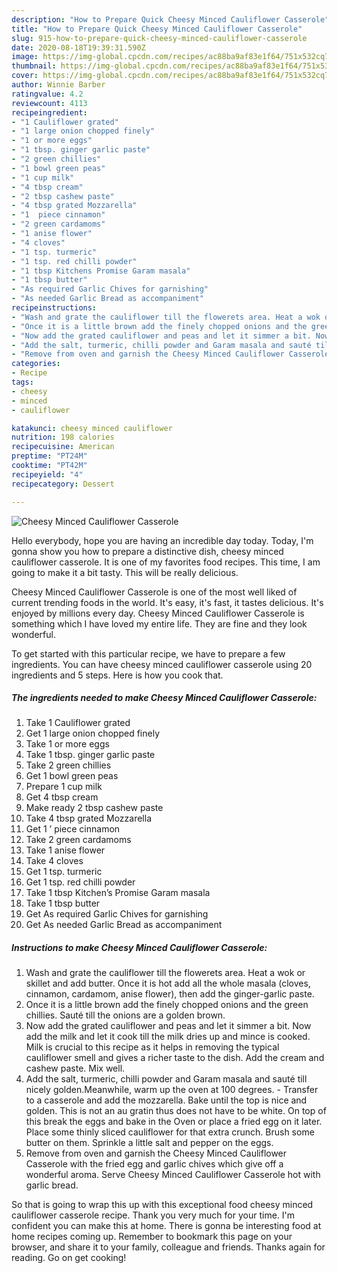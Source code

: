 ```yaml
---
description: "How to Prepare Quick Cheesy Minced Cauliflower Casserole"
title: "How to Prepare Quick Cheesy Minced Cauliflower Casserole"
slug: 915-how-to-prepare-quick-cheesy-minced-cauliflower-casserole
date: 2020-08-18T19:39:31.590Z
image: https://img-global.cpcdn.com/recipes/ac88ba9af83e1f64/751x532cq70/cheesy-minced-cauliflower-casserole-recipe-main-photo.jpg
thumbnail: https://img-global.cpcdn.com/recipes/ac88ba9af83e1f64/751x532cq70/cheesy-minced-cauliflower-casserole-recipe-main-photo.jpg
cover: https://img-global.cpcdn.com/recipes/ac88ba9af83e1f64/751x532cq70/cheesy-minced-cauliflower-casserole-recipe-main-photo.jpg
author: Winnie Barber
ratingvalue: 4.2
reviewcount: 4113
recipeingredient:
- "1 Cauliflower grated"
- "1 large onion chopped finely"
- "1 or more eggs"
- "1 tbsp. ginger garlic paste"
- "2 green chillies"
- "1 bowl green peas"
- "1 cup milk"
- "4 tbsp cream"
- "2 tbsp cashew paste"
- "4 tbsp grated Mozzarella"
- "1  piece cinnamon"
- "2 green cardamoms"
- "1 anise flower"
- "4 cloves"
- "1 tsp. turmeric"
- "1 tsp. red chilli powder"
- "1 tbsp Kitchens Promise Garam masala"
- "1 tbsp butter"
- "As required Garlic Chives for garnishing"
- "As needed Garlic Bread as accompaniment"
recipeinstructions:
- "Wash and grate the cauliflower till the flowerets area. Heat a wok or skillet and add butter. Once it is hot add all the whole masala (cloves, cinnamon, cardamom, anise flower), then add the ginger-garlic paste."
- "Once it is a little brown add the finely chopped onions and the green chillies. Sauté till the onions are a golden brown."
- "Now add the grated cauliflower and peas and let it simmer a bit. Now add the milk and let it cook till the milk dries up and mince is cooked. Milk is crucial to this recipe as it helps in removing the typical cauliflower smell and gives a richer taste to the dish. Add the cream and cashew paste. Mix well."
- "Add the salt, turmeric, chilli powder and Garam masala and sauté till nicely golden.Meanwhile, warm up the oven at 100 degrees.  Transfer to a casserole and add the mozzarella. Bake until the top is nice and golden. This is not an au gratin thus does not have to be white. On top of this break the eggs and bake in the Oven or place a fried egg on it later. Place some thinly sliced cauliflower for that extra crunch. Brush some butter on them. Sprinkle a little salt and pepper on the eggs."
- "Remove from oven and garnish the Cheesy Minced Cauliflower Casserole with the fried egg and garlic chives which give off a wonderful aroma. Serve Cheesy Minced Cauliflower Casserole hot with garlic bread."
categories:
- Recipe
tags:
- cheesy
- minced
- cauliflower

katakunci: cheesy minced cauliflower 
nutrition: 198 calories
recipecuisine: American
preptime: "PT24M"
cooktime: "PT42M"
recipeyield: "4"
recipecategory: Dessert

---
```



![Cheesy Minced Cauliflower Casserole](https://img-global.cpcdn.com/recipes/ac88ba9af83e1f64/751x532cq70/cheesy-minced-cauliflower-casserole-recipe-main-photo.jpg)

Hello everybody, hope you are having an incredible day today. Today, I'm gonna show you how to prepare a distinctive dish, cheesy minced cauliflower casserole. It is one of my favorites food recipes. This time, I am going to make it a bit tasty. This will be really delicious.



Cheesy Minced Cauliflower Casserole is one of the most well liked of current trending foods in the world. It's easy, it's fast, it tastes delicious. It's enjoyed by millions every day. Cheesy Minced Cauliflower Casserole is something which I have loved my entire life. They are fine and they look wonderful.


To get started with this particular recipe, we have to prepare a few ingredients. You can have cheesy minced cauliflower casserole using 20 ingredients and 5 steps. Here is how you cook that.

<!--inarticleads1-->

##### The ingredients needed to make Cheesy Minced Cauliflower Casserole:

1. Take 1 Cauliflower grated
1. Get 1 large onion chopped finely
1. Take 1 or more eggs
1. Take 1 tbsp. ginger garlic paste
1. Take 2 green chillies
1. Get 1 bowl green peas
1. Prepare 1 cup milk
1. Get 4 tbsp cream
1. Make ready 2 tbsp cashew paste
1. Take 4 tbsp grated Mozzarella
1. Get 1 ’ piece cinnamon
1. Take 2 green cardamoms
1. Take 1 anise flower
1. Take 4 cloves
1. Get 1 tsp. turmeric
1. Get 1 tsp. red chilli powder
1. Take 1 tbsp Kitchen’s Promise Garam masala
1. Take 1 tbsp butter
1. Get As required Garlic Chives for garnishing
1. Get As needed Garlic Bread as accompaniment




<!--inarticleads2-->

##### Instructions to make Cheesy Minced Cauliflower Casserole:

1. Wash and grate the cauliflower till the flowerets area. Heat a wok or skillet and add butter. Once it is hot add all the whole masala (cloves, cinnamon, cardamom, anise flower), then add the ginger-garlic paste.
1. Once it is a little brown add the finely chopped onions and the green chillies. Sauté till the onions are a golden brown.
1. Now add the grated cauliflower and peas and let it simmer a bit. Now add the milk and let it cook till the milk dries up and mince is cooked. Milk is crucial to this recipe as it helps in removing the typical cauliflower smell and gives a richer taste to the dish. Add the cream and cashew paste. Mix well.
1. Add the salt, turmeric, chilli powder and Garam masala and sauté till nicely golden.Meanwhile, warm up the oven at 100 degrees.  - Transfer to a casserole and add the mozzarella. Bake until the top is nice and golden. This is not an au gratin thus does not have to be white. On top of this break the eggs and bake in the Oven or place a fried egg on it later. Place some thinly sliced cauliflower for that extra crunch. Brush some butter on them. Sprinkle a little salt and pepper on the eggs.
1. Remove from oven and garnish the Cheesy Minced Cauliflower Casserole with the fried egg and garlic chives which give off a wonderful aroma. Serve Cheesy Minced Cauliflower Casserole hot with garlic bread.




So that is going to wrap this up with this exceptional food cheesy minced cauliflower casserole recipe. Thank you very much for your time. I'm confident you can make this at home. There is gonna be interesting food at home recipes coming up. Remember to bookmark this page on your browser, and share it to your family, colleague and friends. Thanks again for reading. Go on get cooking!

